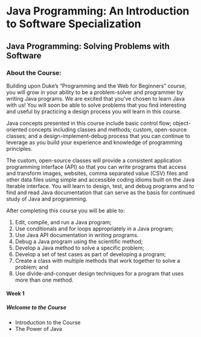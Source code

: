 # Java Programming: An Introduction to Software Specialization
## Java Programming: Solving Problems with Software
### About the Course:
Building upon Duke’s “Programming and the Web for Beginners” course, you will grow in your ability to be a problem-solver and programmer by writing Java programs. We are excited that you've chosen to learn Java with us! You will soon be able to solve problems that you find interesting and useful by practicing a design process you will learn in this course.

Java concepts presented in this course include basic control flow; object-oriented concepts including classes and methods; custom, open-source classes; and a design-implement-debug process that you can continue to leverage as you build your experience and knowledge of programming principles.

The custom, open-source classes will provide a consistent application programming interface (API) so that you can write programs that access and transform images, websites, comma separated value (CSV) files and other data files using simple and accessible coding idioms built on the Java Iterable interface. You will learn to design, test, and debug programs and to find and read Java documentation that can serve as the basis for continued study of Java and programming.

After completing this course you will be able to:
1. Edit, compile, and run a Java program;
2. Use conditionals and for loops appropriately in a Java program;
3. Use Java API documentation in writing programs. 
4. Debug a Java program using the scientific method;
5. Develop a Java method to solve a specific problem;
6. Develop a set of test cases as part of developing a program;
7. Create a class with multiple methods that work together to solve a problem; and
8. Use divide-and-conquer design techniques for a program that uses more than one method.

#### Week 1
##### Welcome to the Course
- Introduction to the Course
- The Power of Java